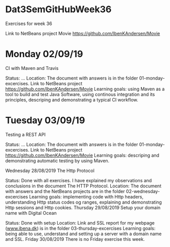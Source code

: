 # Dat3SemGitHubWeek36
Exercises for week 36

Link to NetBeans project Movie
https://github.com/IbenKAndersen/Movie

# Monday 02/09/19
CI with Maven and Travis

Status: ...
Location: The document with answers is in the folder 01-monday-excercises. Link to NetBeans project https://github.com/IbenKAndersen/Movie
Learning goals: using Maven as a tool to build and test Java Software, using continous integration and its principles, descriping and demonstrating a typical CI workflow.

# Tuesday 03/09/19
Testing a REST API

Status: ...
Location: The document with answers is in the folder 01-monday-excercises. Link to NetBeans project https://github.com/IbenKAndersen/Movie
Learning goals: descriping and demonstrating automatic testing by using Maven. 

Wednesday 28/08/2019
The Http Protocol

Status: Done with all exercises. I have explained my observations and conclusions in the document The HTTP Protocol.
Location: The document with answers and the NetBeans projects are in the folder 02-wednesday-excercises
Learning goals: implementing code with Http headers, understanding Http status codes og ranges, explaining and demonstrating Http sessions and Http cookies.
Thursday 29/08/2019
Setup your domain name with Digital Ocean

Status: Done with setup
Location: Link and SSL report for my webpage (www.ibena.dk) is in the folder 03-thursday-excercises
Learning goals: being able to use, understand and setting up a server with a domain name and SSL.
Friday 30/08/2019
There is no Friday exercise this week.
